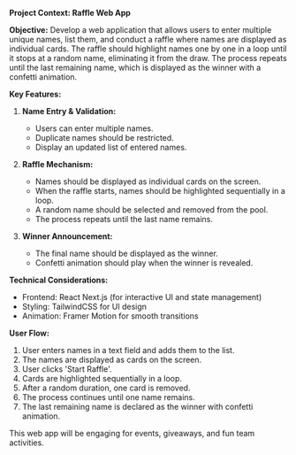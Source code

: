 **Project Context: Raffle Web App**

**Objective:**
Develop a web application that allows users to enter multiple unique names, list them, and conduct a raffle where names are displayed as individual cards. The raffle should highlight names one by one in a loop until it stops at a random name, eliminating it from the draw. The process repeats until the last remaining name, which is displayed as the winner with a confetti animation.

**Key Features:**
1. **Name Entry & Validation:**
   - Users can enter multiple names.
   - Duplicate names should be restricted.
   - Display an updated list of entered names.

2. **Raffle Mechanism:**
   - Names should be displayed as individual cards on the screen.
   - When the raffle starts, names should be highlighted sequentially in a loop.
   - A random name should be selected and removed from the pool.
   - The process repeats until the last name remains.

3. **Winner Announcement:**
   - The final name should be displayed as the winner.
   - Confetti animation should play when the winner is revealed.

**Technical Considerations:**
- Frontend: React Next.js (for interactive UI and state management)
- Styling: TailwindCSS for UI design
- Animation: Framer Motion for smooth transitions

**User Flow:**
1. User enters names in a text field and adds them to the list.
2. The names are displayed as cards on the screen.
3. User clicks 'Start Raffle'.
4. Cards are highlighted sequentially in a loop.
5. After a random duration, one card is removed.
6. The process continues until one name remains.
7. The last remaining name is declared as the winner with confetti animation.

This web app will be engaging for events, giveaways, and fun team activities.

